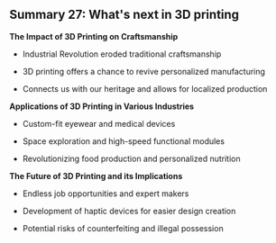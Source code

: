 ## Summary 27: What's next in 3D printing

**The Impact of 3D Printing on Craftsmanship**

- Industrial Revolution eroded traditional craftsmanship
- 3D printing offers a chance to revive personalized manufacturing
- Connects us with our heritage and allows for localized production

**Applications of 3D Printing in Various Industries**

- Custom-fit eyewear and medical devices
- Space exploration and high-speed functional modules
- Revolutionizing food production and personalized nutrition

**The Future of 3D Printing and its Implications**

- Endless job opportunities and expert makers
- Development of haptic devices for easier design creation
- Potential risks of counterfeiting and illegal possession